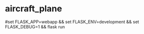 # aircraft_plane

#set FLASK_APP=webapp && set FLASK_ENV=development && set FLASK_DEBUG=1 && flask run